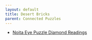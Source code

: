```yaml
---
layout: default
title: Desert Bricks
parent: Connected Puzzles
---
```


- [Noita Eye Puzzle Diamond Readings](https://docs.google.com/document/d/1sIvuJY-z1kuQWB4x46WHkNDb1H_Xc5YaTZq4h-ZBFHY/edit)